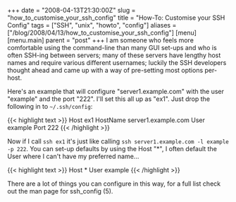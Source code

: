 +++
date = "2008-04-13T21:30:00Z"
slug = "how_to_customise_your_ssh_config"
title = "How-To: Customise your SSH Config"
tags = ["SSH", "unix", "howto", "config"]
aliases = ["/blog/2008/04/13/how_to_customise_your_ssh_config"]
[menu]
  [menu.main]
    parent = "post"
+++
I am someone who feels more comfortable using the command-line than many GUI set-ups and who is often SSH-ing between servers; many of these servers have lengthy host names and require various different usernames; luckily the SSH developers thought ahead and came up with a way of pre-setting most options per-host.

Here's an example that will configure "server1.example.com" with the user "example" and the port "222".  I'll set this all up as "ex1".  Just drop the following in to `~/.ssh/config`:

{{< highlight text >}}
Host ex1
HostName server1.example.com
User example
Port 222
{{< /highlight >}}

Now if I call `ssh ex1` it's just like calling `ssh server1.example.com -l example -p 222`.  You can set-up defaults by using the Host "\*", I often default the User where I can't have my preferred name...

{{< highlight text >}}
Host *
User example
{{< /highlight >}}

There are a lot of things you can configure in this way, for a full list check out the man page for ssh_config (5).
